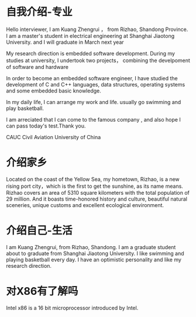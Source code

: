 # 自我介绍-专业

Hello   interviewer, I am  Kuang Zhengrui ， from Rizhao, Shandong Province. I am a master's student in electrical engineering at Shanghai Jiaotong University. and I will graduate in March next year

My research direction is embedded software development. During my studies at  university, I  undertook  two projects， combining the develpoment of software and hardware 

In order to become an embedded software engineer, I have studied the development of C and C++ languages,  data structures, operating systems and some embedded basic knowledge.

In my daily life, I can arrange my work and life. usually go swimming and play basketball.

I am arreciated that I can come to the famous company , and also hope I can pass  today's test.Thank you.



CAUC Civil Aviation University of China

# 介绍家乡

 Located on the coast of the Yellow Sea, my hometown, Rizhao, is a new rising port city，which is the first to get the sunshine, as its name means. Rizhao covers an area of 5310 square kilometers with the total population of 29 million. And it boasts time-honored history and culture, beautiful natural sceneries, unique customs and excellent ecological environment.

# 介绍自己-生活

I am Kuang Zhengrui, from Rizhao, Shandong. I am a graduate student about to graduate from Shanghai Jiaotong University. I like swimming and playing basketball every day. I have an optimistic personality and like my research direction.

# 对X86有了解吗

Intel x86 is a 16 bit microprocessor introduced by Intel.